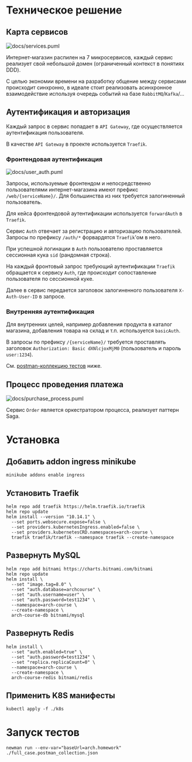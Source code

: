 # Техническое решение

## Карта сервисов

![docs/services.puml](http://www.plantuml.com/plantuml/proxy?fmt=svg&src=https://raw.githubusercontent.com/klwxsrx/arch-course-project/master/docs/services.puml)

Интернет-магазин распилен на 7 микросервисов, каждый сервис реализует свой небольшой домен (ограниченный контекст в понятиях DDD).

С целью экономии времени на разработку общение между сервисами происходит синхронно, в идеале стоит реализовать асинхронное взаимодействие используя очередь событий на базе `RabbitMQ`/`Kafka`/... 



## Аутентификация и авторизация

Каждый запрос в сервис попадает в `API Gateway`, где осуществляется аутентификация пользователя.

В качестве `API Gateway` в проекте используется `Traefik`.

### Фронтендовая аутентификация

![docs/user_auth.puml](http://www.plantuml.com/plantuml/proxy?fmt=svg&src=https://raw.githubusercontent.com/klwxsrx/arch-course-project/master/docs/user_auth.puml)

Запросы, используемые фронтендом и непосредственно пользователями интернет-магазина имеют префикс `/web/{serviceName}/`.
Для большинства из них требуется залогиненный пользователь.

Для кейса фронтендовой аутентификации используется `forwardAuth` в `Traefik`.

Сервис `Auth` отвечает за регистрацию и авторизацию пользователей.
Запросы по префиксу `/auth/*` форвардятся `Traefik`'ом в него.

При успешной логинации в `Auth` пользователю проставляется сессионная кука `sid` (рандомная строка).

На каждый фронтовый запрос требующий аутентификации `Traefik` обращается к сервису `Auth`, где происходит сопоставление пользователя по сессионной куке.

Далее в сервис передается заголовок залогиненного пользователя `X-Auth-User-ID` в запросе.

### Внутренняя аутентификация

Для внутренних целей, например добавления продукта в каталог магазина, добавления товара на склад и т.п. используется `basicAuth`.

В запросы по префиксу `/{serviceName}/` требуется проставлять заголовок `Authorization: Basic dXNlcjoxMjM0` (пользователь и пароль `user:1234`).

См. [postman-коллекцию тестов](https://github.com/klwxsrx/arch-course-project#запуск-тестов) ниже.

## Процесс проведения платежа

![docs/purchase_process.puml](http://www.plantuml.com/plantuml/proxy?fmt=svg&src=https://raw.githubusercontent.com/klwxsrx/arch-course-project/master/docs/purchase_process.puml)

Сервис `Order` является оркестратором процесса, реализует паттерн Saga.

# Установка

## Добавить addon ingress minikube

```shell
minikube addons enable ingress
```

## Установить Traefik

```shell
helm repo add traefik https://helm.traefik.io/traefik
helm repo update
helm install --version "10.14.1" \
  --set ports.websecure.expose=false \
  --set providers.kubernetesIngress.enabled=false \
  --set providers.kubernetesCRD.namespaces=arch-course \
  traefik traefik/traefik --namespace traefik --create-namespace
```

## Развернуть MySQL

```shell
helm repo add bitnami https://charts.bitnami.com/bitnami
helm repo update
helm install \
  --set "image.tag=8.0" \
  --set "auth.database=archcourse" \
  --set "auth.username=user" \
  --set "auth.password=test1234" \
  --namespace=arch-course \
  --create-namespace \
  arch-course-db bitnami/mysql
```

## Развернуть Redis

```shell
helm install \
  --set "auth.enabled=true" \
  --set "auth.password=test1234" \
  --set "replica.replicaCount=0" \
  --namespace=arch-course \
  --create-namespace \
  arch-course-redis bitnami/redis
```

## Применить K8S манифесты

```shell
kubectl apply -f ./k8s
```

# Запуск тестов

```shell
newman run --env-var="baseUrl=arch.homework" ./full_case.postman_collection.json
```